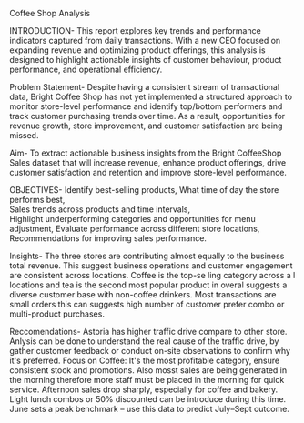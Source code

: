 Coffee Shop Analysis

INTRODUCTION- 
This report explores key trends and performance indicators captured from daily transactions. With a new CEO focused on expanding revenue and optimizing product offerings, this analysis is designed to highlight actionable insights of customer behaviour, product performance, and operational efficiency.

Problem Statement- 
Despite having a consistent stream of transactional data, Bright Coffee Shop has not yet implemented a structured approach to monitor store-level performance and identify top/bottom performers and track customer purchasing trends over time. As a result, opportunities for revenue growth, store improvement, and customer satisfaction are being missed.

Aim- 
To extract actionable business insights from the Bright CoffeeShop Sales dataset that will increase revenue, enhance product offerings, drive customer satisfaction and retention and improve store-level performance.
 
OBJECTIVES- 
Identify best-selling products, 
What time of day the store performs best,  
Sales trends across products and time intervals,  
Highlight underperforming categories and opportunities for menu adjustment, 
Evaluate performance across different store locations, 
Recommendations for improving sales performance.

Insights- 
The three stores are contributing almost equally to the business total revenue. This suggest business operations and customer engagement are consistent across locations.
Coffee is the top-se ling category across a l locations and tea is the second most popular product in overal suggests a diverse customer base with non-coffee drinkers.
Most transactions are small orders this can suggests high  number of customer prefer combo or multi-product purchases.

Reccomendations- 
Astoria has higher traffic drive compare to other store. Anlysis can be done to understand the real cause of the traffic drive, by gather customer feedback or conduct on-site observations to confirm why it's preferred.
Focus on Coffee: It's the most profitable category, ensure consistent stock and promotions.
Also mosst sales are being generated in the morning therefore more staff must be placed in the morning for quick service.
Afternoon sales drop sharply, especially for coffee and bakery. Light lunch combos or 50% discounted can be introduce during this time.
June sets a peak benchmark – use this data to predict July–Sept outcome.
